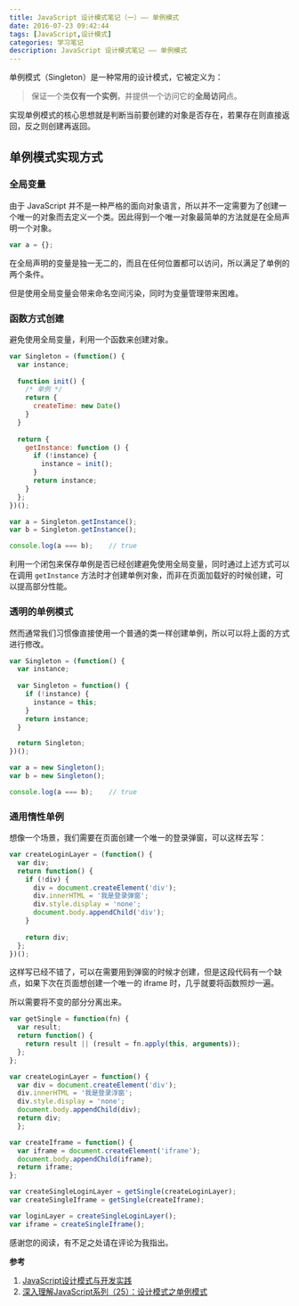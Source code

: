 ```yaml
---
title: JavaScript 设计模式笔记（一）—— 单例模式
date: 2016-07-23 09:42:44
tags: [JavaScript,设计模式]
categories: 学习笔记
description: JavaScript 设计模式笔记 —— 单例模式
---
```


单例模式（Singleton）是一种常用的设计模式，它被定义为：

> 保证一个类**仅有一个实例**，并提供一个访问它的**全局访问**点。

实现单例模式的核心思想就是判断当前要创建的对象是否存在，若果存在则直接返回，反之则创建再返回。

## 单例模式实现方式

### 全局变量

由于 JavaScript 并不是一种严格的面向对象语言，所以并不一定需要为了创建一个唯一的对象而去定义一个类。因此得到一个唯一对象最简单的方法就是在全局声明一个对象。

```javascript
var a = {};
```

在全局声明的变量是独一无二的，而且在任何位置都可以访问，所以满足了单例的两个条件。

但是使用全局变量会带来命名空间污染，同时为变量管理带来困难。

### 函数方式创建

避免使用全局变量，利用一个函数来创建对象。

```javascript
var Singleton = (function() {
  var instance;
  
  function init() {
    /* 单例 */
    return {
      createTime: new Date()
    }
  }
  
  return {
    getInstance: function () {
      if (!instance) {
        instance = init();
      }
      return instance;
    }
  };
})();

var a = Singleton.getInstance();
var b = Singleton.getInstance();

console.log(a === b);    // true
```

利用一个闭包来保存单例是否已经创建避免使用全局变量，同时通过上述方式可以在调用 `getInstance` 方法时才创建单例对象，而非在页面加载好的时候创建，可以提高部分性能。

### 透明的单例模式

然而通常我们习惯像直接使用一个普通的类一样创建单例，所以可以将上面的方式进行修改。

```javascript
var Singleton = (function() {
  var instance;
  
  var Singleton = function() {
    if (!instance) {
      instance = this;
    }
    return instance;
  }

  return Singleton;
})();

var a = new Singleton();
var b = new Singleton();

console.log(a === b);    // true
```

### 通用惰性单例

想像一个场景，我们需要在页面创建一个唯一的登录弹窗，可以这样去写：

```javascript
var createLoginLayer = (function() {
  var div;
  return function() {
    if (!div) {
      div = document.createElement('div');
      div.innerHTML = '我是登录弹窗';
      div.style.display = 'none';
      document.body.appendChild('div');
    }
    
    return div;
  };
})();
```

这样写已经不错了，可以在需要用到弹窗的时候才创建，但是这段代码有一个缺点，如果下次在页面想创建一个唯一的 iframe 时，几乎就要将函数照炒一遍。

所以需要将不变的部分分离出来。

```javascript
var getSingle = function(fn) {
  var result;
  return function() {
    return result || (result = fn.apply(this, arguments));
  };
};

var createLoginLayer = function() {
  var div = document.createElement('div');
  div.innerHTML = '我是登录浮窗';
  div.style.display = 'none';
  document.body.appendChild(div);
  return div;
￼￼};

var createIframe = function() {
  var iframe = document.createElement('iframe');
  document.body.appendChild(iframe);
  return iframe;
};

var createSingleLoginLayer = getSingle(createLoginLayer);
var createSingleIframe = getSingle(createIframe);

var loginLayer = createSingleLoginLayer();
var iframe = createSingleIframe();
```

感谢您的阅读，有不足之处请在评论为我指出。

**参考**

1. [JavaScript设计模式与开发实践](https://book.douban.com/subject/26382780/)
2. [深入理解JavaScript系列（25）：设计模式之单例模式](http://www.cnblogs.com/TomXu/archive/2012/02/20/2352817.html)
